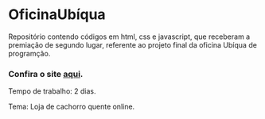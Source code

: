 # OficinaUbíqua

Repositório contendo códigos em html, css e javascript, que receberam a premiação de segundo lugar, referente ao projeto final da oficina Ubíqua de programção.

### Confira o site [aqui](https://ricardinoprogramador.github.io/OficinaUbiqua).

Tempo de trabalho: 2 dias.

Tema: Loja de cachorro quente online.
